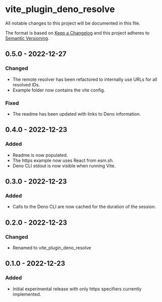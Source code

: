 # vite_plugin_deno_resolve

All notable changes to this project will be documented in this file.

The format is based on [Keep a Changelog](http://keepachangelog.com/) and this
project adheres to [Semantic Versioning](http://semver.org/).

## 0.5.0 - 2022-12-27

### Changed

- The remote resolver has been refactored to internally use URLs for all
  resolved IDs.
- Example folder now contains the vite config.

### Fixed

- The readme has been updated with links to Deno information.

## 0.4.0 - 2022-12-23

### Added

- Readme is now populated.
- The https example now uses React from esm.sh.
- Deno CLI stdout is now visible when running Vite.

## 0.3.0 - 2022-12-23

### Added

- Calls to the Deno CLI are now cached for the duration of the session.

## 0.2.0 - 2022-12-23

### Changed

- Renamed to vite_plugin_deno_resolve

## 0.1.0 - 2022-12-23

### Added

- Initial experimental release with only https specifiers currently implemented.
